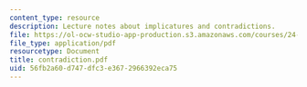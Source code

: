 ```yaml
---
content_type: resource
description: Lecture notes about implicatures and contradictions.
file: https://ol-ocw-studio-app-production.s3.amazonaws.com/courses/24-954-pragmatics-in-linguistic-theory-fall-2006/56fb2a60d747dfc3e3672966392eca75_contradiction.pdf
file_type: application/pdf
resourcetype: Document
title: contradiction.pdf
uid: 56fb2a60-d747-dfc3-e367-2966392eca75
---
```

